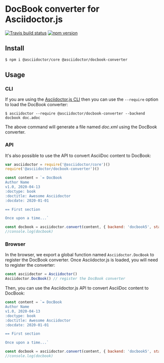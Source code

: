 # DocBook converter for Asciidoctor.js

[![Travis build status](http://img.shields.io/travis/asciidoctor/asciidoctor-docbook.js.svg)](https://travis-ci.org/asciidoctor/asciidoctor-docbook.js)
[![npm version](http://img.shields.io/npm/v/@asciidoctor/docbook-converter.svg)](https://www.npmjs.com/package/@asciidoctor/docbook-converter)

## Install

```sh
$ npm i @asciidoctor/core @asciidoctor/docbook-converter
```

## Usage

### CLI

If you are using the [Asciidoctor.js CLI](https://github.com/asciidoctor/asciidoctor-cli.js) then you can use the `--require` option to load the DocBook converter:

```
$ asciidoctor --require @asciidoctor/docbook-converter --backend docbook doc.adoc
```

The above command will generate a file named _doc.xml_ using the DocBook converter.

### API

It's also possible to use the API to convert AsciiDoc content to DocBook:

```javascript
var asciidoctor = require('@asciidoctor/core')()
require('@asciidoctor/docbook-converter')()

const content = `= DocBook
Author Name
v1.0, 2020-04-13
:doctype: book
:doctitle: Awesome Asciidoctor
:docdate: 2020-01-01

== First section

Once upon a time...`

const docbook = asciidoctor.convert(content, { backend: 'docbook5', standalone: true })
//console.log(docbook)
```

### Browser

In the browser, we export a global function named `Asciidoctor.DocBook` to register the DocBook converter.
Once Asciidoctor.js is loaded, you will need to register the converter:

```js
const asciidoctor = Asciidoctor()
Asciidoctor.DocBook() // register the DocBook converter
```

Then, you can use the Asciidoctor.js API to convert AsciiDoc content to DocBook:

```js
const content = `= DocBook
Author Name
v1.0, 2020-04-13
:doctype: book
:doctitle: Awesome Asciidoctor
:docdate: 2020-01-01

== First section

Once upon a time...`

const docbook = asciidoctor.convert(content, { backend: 'docbook5', standalone: true })
//console.log(docbook)
```
